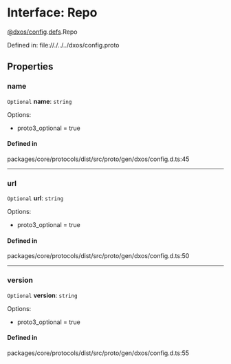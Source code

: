 # Interface: Repo

[@dxos/config](../modules/dxos_config.md).[defs](../modules/dxos_config.defs.md).Repo

Defined in:
  file://./../../dxos/config.proto

## Properties

### name

 `Optional` **name**: `string`

Options:
  - proto3_optional = true

#### Defined in

packages/core/protocols/dist/src/proto/gen/dxos/config.d.ts:45

___

### url

 `Optional` **url**: `string`

Options:
  - proto3_optional = true

#### Defined in

packages/core/protocols/dist/src/proto/gen/dxos/config.d.ts:50

___

### version

 `Optional` **version**: `string`

Options:
  - proto3_optional = true

#### Defined in

packages/core/protocols/dist/src/proto/gen/dxos/config.d.ts:55
